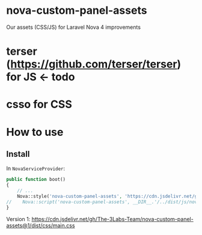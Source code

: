 # nova-custom-panel-assets
Our assets (CSS/JS) for Laravel Nova 4 improvements

# terser (https://github.com/terser/terser) for JS <- todo
# csso for CSS

# How to use

## Install
In `NovaServiceProvider`:
```php
public function boot()
{
    // ...
    Nova::style('nova-custom-panel-assets', 'https://cdn.jsdelivr.net/gh/The-3Labs-Team/nova-custom-panel-assets@main/dist/css/main.css');
//    Nova::script('nova-custom-panel-assets', __DIR__.'/../dist/js/nova-custom-panel-assets.js');
}
```

Version 1: https://cdn.jsdelivr.net/gh/The-3Labs-Team/nova-custom-panel-assets@1/dist/css/main.css
